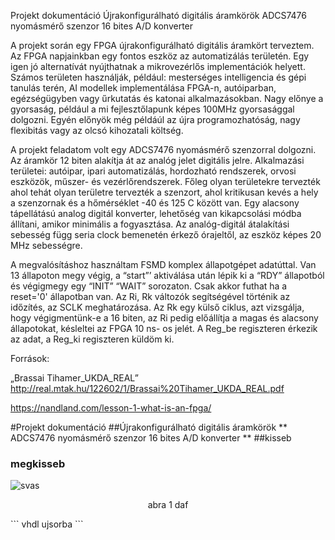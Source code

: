 Projekt dokumentáció
Újrakonfigurálható digitális áramkörök
ADCS7476 nyomásmérő szenzor 16 bites A/D konverter

 A projekt során egy FPGA újrakonfigurálható digitális áramkört terveztem.
 Az FPGA napjainkban egy fontos eszköz az automatizálás területén. Egy igen jó alternatívát nyújthatnak a mikrovezérlős implementációk helyett. Számos területen használják, például: mesterséges intelligencia és gépi tanulás terén, AI modellek implementálása FPGA-n, autóiparban, egézségügyben vagy űrkutatás és katonai alkalmazásokban. Nagy előnye a gyorsaság, például a mi fejlesztőlapunk képes 100MHz gyorsasággal dolgozni. Egyén előnyök még példáúl az újra programozhatóság, nagy flexibitás vagy az olcsó kihozatali költség. 
   
 A projekt feladatom volt egy ADCS7476 nyomásmérő szenzorral dolgozni. Az áramkör 12 biten alakítja át az analóg jelet digitális jelre. Alkalmazási területei: autóipar, ipari automatizálás, hordozható rendszerek, orvosi eszközök, műszer- és vezérlőrendszerek. Főleg olyan területekre tervezték ahol tehát olyan területre tervezték a szenzort, ahol kritikusan kevés a hely a szenzornak és a hőmérséklet -40 és 125 C között van. Egy alacsony tápellátású analog digitál konverter, lehetőség van kikapcsolási módba állítani, amikor minimális a fogyasztása. Az analóg-digitál átalakítási sebesség függ seria clock bemenetén érkező órajeltől, az eszköz képes 20 MHz sebességre. 

  A megvalósításhoz használtam FSMD komplex állapotgépet adatúttal. Van 13 állapoton megy végig, a “start”’ aktiválása után lépik ki a “RDY” állapotból és végigmegy egy “INIT” “WAIT” sorozaton. Csak akkor futhat ha a reset='0' állapotban van. Az Ri, Rk változók segítségével történik az időzítés, az SCLK meghatározása. Az Rk egy külső ciklus, azt vizsgálja, hogy végigmentünk-e a 16 biten, az Ri pedig előállítja a magas és alacsony állapotokat, késleltei az FPGA 10 ns- os jelét.
  A Reg_be regiszteren érkezik az adat, a Reg_ki regiszteren küldöm ki. 


Források:

„Brassai Tihamer_UKDA_REAL”
http://real.mtak.hu/122602/1/Brassai%20Tihamer_UKDA_REAL.pdf

https://nandland.com/lesson-1-what-is-an-fpga/


#Projekt dokumentáció
##Újrakonfigurálható digitális áramkörök
** ADCS7476 nyomásmérő szenzor 16 bites A/D konverter **
##kisseb
### megkisseb
![svas](eleres)
<p align= "center"> abra 1 daf </p>
``` vhdl
ujsorba
```


  
